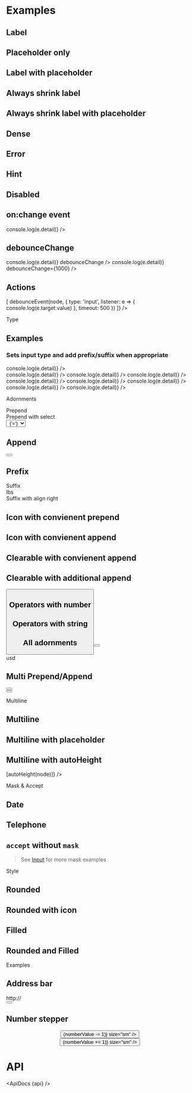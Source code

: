 <script>
  import {
    mdiCurrencyUsd,
    mdiPercent,
    mdiAccountSearch,
    mdiCreditCardOutline,
    mdiArrowRight,
    mdiRefresh,
    mdiMagnify,
    mdiStarOutline,
    mdiInformationOutline,
    mdiChevronLeft,
    mdiChevronRight,
    mdiCalendar,
    mdiMinus,
    mdiPlus,
  } from '@mdi/js';

  import api from '$lib/components/TextField.svelte?raw&sveld';
  import ApiDocs from '$lib/components/ApiDocs.svelte';

  import Button from '$lib/components/Button.svelte';
  import Icon from '$lib/components/Icon.svelte';
  import Preview from '$lib/components/Preview.svelte';
  import SectionDivider from '$lib/components/SectionDivider.svelte';
  import TextField from '$lib/components/TextField.svelte';

  import { autoHeight, debounceEvent } from '$lib/actions/input';

  const numberOperators = [
    { label: '=', value: 'equal' },
    { label: '!=', value: 'notEqual' },
    { label: '>', value: 'greaterThan' },
    { label: '>=', value: 'greaterThanOrEqual' },
    { label: '<', value: 'lessThan' },
    { label: '<=', value: 'lessThanOrEqual' },
  ];

  const stringOperators = [
    { label: 'equals', value: 'equal' },
    { label: 'starts', value: 'startsWith' },
    { label: 'ends', value: 'endsWith' },
    { label: 'contains', value: 'contains' },
  ];

  let value = '';
  let numberValue = 1;
</script>

<!--
  TODO:
    - [ ] Add Playground
 -->

# Examples

## Label

<Preview>
  <div class="grid grid-flow-col gap-2">
    <TextField label="First Name" />
    <TextField label="Last Name" />
  </div>
</Preview>

## Placeholder only

<Preview>
  <div class="grid grid-flow-col gap-2">
    <TextField placeholder="First Name" />
    <TextField placeholder="Last Name" />
  </div>
</Preview>

## Label with placeholder

<Preview>
  <div class="grid grid-flow-col gap-2">
    <TextField
      label="First Name"
      placeholder="Please enter your first name"
    />
    <TextField label="Last Name" placeholder="Please enter your last name" />
  </div>
</Preview>

## Always shrink label

<Preview>
  <div class="grid grid-flow-col gap-2">
    <TextField label="First Name" shrinkLabel />
    <TextField label="Last Name" shrinkLabel />
  </div>
</Preview>

## Always shrink label with placeholder

<Preview>
  <div class="grid grid-flow-col gap-2">
    <TextField
      label="First Name"
      shrinkLabel
      placeholder="Please enter your first name"
    />
    <TextField
      label="Last Name"
      shrinkLabel
      placeholder="Please enter your last name"
    />
  </div>
</Preview>

## Dense

<Preview>
  <div class="grid grid-flow-col gap-2">
    <TextField
      label="First Name"
      placeholder="Please enter your first name"
      dense
    />
    <TextField
      label="Last Name"
      placeholder="Please enter your last name"
      dense
    />
  </div>
</Preview>

## Error

<Preview>
  <TextField
    label="Password"
    placeholder="Please enter your password"
    error="This is a required field"
  />
</Preview>

## Hint

<Preview>
  <TextField label="Password" hint="At least 8 characters" />
</Preview>

## Disabled

<Preview>
  <TextField label="Name" disabled />
</Preview>

## on:change event

<Preview>
  <TextField label="Name" on:change={e => console.log(e.detail)} />
</Preview>

## debounceChange

<Preview>
  <div class="grid gap-2">
    <TextField label="Name" on:change={e => console.log(e.detail)} debounceChange />
    <TextField label="Name" on:change={e => console.log(e.detail)} debounceChange={1000} />
  </div>
</Preview>

## Actions

<Preview>
  <TextField
    label="Name"
    actions={(node) => [
      debounceEvent(node, {
        type: 'input',
        listener: e => { console.log(e.target.value) },
        timeout: 500
      })
    ]}
  />
</Preview>

<SectionDivider>Type</SectionDivider>

## Examples

### Sets input type and add prefix/suffix when appropriate

<Preview>
  <div class="grid grid-flow-col gap-2">
    <TextField label="default" on:change={e => console.log(e.detail)}  />
    <div />
    <TextField label="text" type="text" on:change={e => console.log(e.detail)} />
    <TextField label="password" type="password" on:change={e => console.log(e.detail)}  />
    <TextField label="integer" type="integer" on:change={e => console.log(e.detail)}  />
    <TextField label="decimal" type="decimal" on:change={e => console.log(e.detail)}  />
    <TextField label="currency" type="currency" on:change={e => console.log(e.detail)}  />
    <TextField label="percent" type="percent" on:change={e => console.log(e.detail)}  />
    <TextField label="email" type="email" on:change={e => console.log(e.detail)}  />
    <TextField label="search" type="search" on:change={e => console.log(e.detail)}  />
  </div>
</Preview>

<SectionDivider>Adornments</SectionDivider>

<div class="grid grid-flow-col gap-2">
  <div>
        <div class="text-lg font-semibold mt-8 ml-2">Prepend</div>
    <Preview>
      <TextField label="User Search">
        <div slot="prepend">
          <Icon path={mdiAccountSearch} class="text-black/50 mr-2" />
        </div>
      </TextField>
    </Preview>
  </div>

  <div>
    <div class="text-lg font-semibold mt-8 ml-2">Prepend with select</div>
    <Preview>
      <TextField label="Start Date">
        <div slot="prepend">
          <select
            class="appearance-none bg-black/5 border rounded-full mr-2 px-4"
            style="text-align-last: center;"
          >
            <!-- <option /> -->
            <option>{'='}</option>
            <option>{'!='}</option>
            <option>{'>'}</option>
            <option>{'>='}</option>
            <option>{'<'}</option>
            <option>{'<='}</option>
          </select>
        </div>
      </TextField>
    </Preview>
  </div>
</div>

## Append

<Preview>
  <TextField label="Name">
    <div slot="append">
      <Button icon={mdiRefresh} class="text-black/50 p-2" />
    </div>
  </TextField>
</Preview>

## Prefix

<Preview>
  <TextField label="Amount">
    <div slot="prefix">
      <Icon path={mdiCurrencyUsd} size="1.1em" class="text-black/50 -mt-1" />
    </div>
  </TextField>
</Preview>

<div class="grid grid-flow-col gap-2">
  <div>
    <div class="text-lg font-semibold mt-8 ml-2">Suffix</div>
    <Preview>
      <TextField label="Weight">
        <div slot="suffix" class="text-black/50">lbs</div>
      </TextField>
    </Preview>
  </div>

  <div>
    <div class="text-lg font-semibold mt-8 ml-2">Suffix with align right</div>
    <Preview>
      <TextField label="Ratio" align="right">
        <div slot="suffix">
          <Icon
            path={mdiPercent}
            size="1.1em"
            class="text-black/50 -mt-1 ml-1"
          />
        </div>
      </TextField>
    </Preview>
  </div>
</div>

## Icon with convienent prepend

<Preview>
  <TextField label="Search" icon={mdiMagnify} />
</Preview>

## Icon with convienent append

<Preview>
  <TextField label="Search" iconRight={mdiMagnify} />
</Preview>

## Clearable with convienent append

<Preview>
  <TextField label="Search" clearable />
</Preview>

## Clearable with additional append

<Preview>
  <TextField label="Search" clearable>
    <span slot="append">
      <Button icon={mdiArrowRight} class="text-black/50 p-2" />
    </span>
  </TextField>
</Preview>

## Operators with number

<Preview>
  <TextField label="Search" operators={numberOperators} bind:value />
</Preview>

## Operators with string

<Preview>
  <TextField label="Search" operators={stringOperators} />
</Preview>

## All adornments

<Preview>
  <TextField label="Transfer amount">
    <div slot="prepend">
      <Icon path={mdiCreditCardOutline} class="text-black/50 mr-2" />
    </div>
    <div slot="append">
      <Button icon={mdiArrowRight} class="text-black/50 p-2" />
    </div>
    <div slot="prefix">
      <Icon path={mdiCurrencyUsd} size="1.1em" class="text-black/50 -mt-1" />
    </div>
    <div slot="suffix" class="text-black/50">usd</div>
  </TextField>
</Preview>

## Multi Prepend/Append

<Preview>
  <TextField label="Date Range">
    <div slot="prepend" class="flex items-center">
      <Button icon={mdiChevronLeft} class="text-black/50 p-2" />
      <Icon path={mdiCalendar} class="text-black/50 mr-2" />
    </div>
    <div slot="append" class="flex items-center">
      <Icon path={mdiRefresh} class="text-black/50 mr-2" />
      <Button icon={mdiChevronRight} class="text-black/50 p-2" />
    </div>
  </TextField>
</Preview>

<SectionDivider>Multiline</SectionDivider>

## Multiline

<Preview>
  <TextField label="Comment" multiline />
</Preview>

## Multiline with placeholder

<Preview>
  <TextField label="Comment" multiline placeholder="Please leave a comment" />
</Preview>

## Multiline with autoHeight

<Preview>
  <TextField
    label="Comment"
    multiline
    actions={(node) => [autoHeight(node)]}
  />
</Preview>

<SectionDivider>Mask & Accept</SectionDivider>

## Date

<Preview>
  <TextField mask="mm/dd/yyyy" replace="dmyh" />
</Preview>

## Telephone

<Preview>
	<TextField mask="+1 (___) ___-____" replace="_" />
</Preview>

## `accept` without `mask`

<Preview>
  <TextField label="Zip code" accept={/[0-9]{0,5}/} />
</Preview>

> See [Input](./Input) for more mask examples

<SectionDivider>Style</SectionDivider>

## Rounded

<Preview>
  <TextField label="Search" rounded />
</Preview>

## Rounded with icon

<Preview>
  <TextField label="Search" rounded icon={mdiMagnify} />
</Preview>

## Filled

<Preview>
  <TextField label="Search" filled />
</Preview>

## Rounded and Filled

<Preview>
  <TextField label="Search" rounded filled />
</Preview>

<SectionDivider>Examples</SectionDivider>

## Address bar

<Preview>
  <TextField icon={mdiInformationOutline}>
    <div slot="prefix" class="text-black/50">http://</div>
    <div slot="append">
      <Button icon={mdiStarOutline} class="text-black/50 p-2" />
    </div>
  </TextField>
</Preview>

## Number stepper

<Preview>
  <TextField
    type="integer"
    bind:value={numberValue}
    align="center"
    class="w-24"
  >
    <div slot="prepend" class="flex">
      <Button icon={mdiMinus} on:click={() => (numberValue -= 1)} size="sm" />
    </div>
    <div slot="append" class="flex">
      <Button icon={mdiPlus} on:click={() => (numberValue += 1)} size="sm" />
    </div>
  </TextField>
</Preview>

<!-- TODO: Determine why some classes are being overridden (Svelte class:rounded-full interfering?) -->
<!--
## Base with Custom classes
<Preview>
  <TextField
    label="Search"
    base
    class="pl-2 text-red-500 bg-red-500/10 rounded-full"
  />
</Preview>
-->

# API

<ApiDocs {api} />
